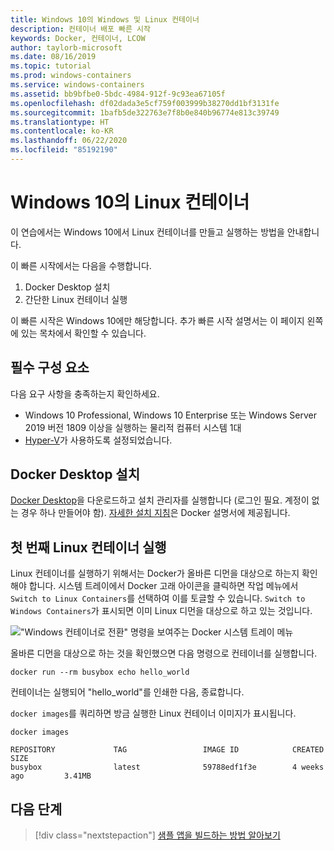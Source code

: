 ```yaml
---
title: Windows 10의 Windows 및 Linux 컨테이너
description: 컨테이너 배포 빠른 시작
keywords: Docker, 컨테이너, LCOW
author: taylorb-microsoft
ms.date: 08/16/2019
ms.topic: tutorial
ms.prod: windows-containers
ms.service: windows-containers
ms.assetid: bb9bfbe0-5bdc-4984-912f-9c93ea67105f
ms.openlocfilehash: df02dada3e5cf759f003999b38270dd1bf3131fe
ms.sourcegitcommit: 1bafb5de322763e7f8b0e840b96774e813c39749
ms.translationtype: HT
ms.contentlocale: ko-KR
ms.lasthandoff: 06/22/2020
ms.locfileid: "85192190"
---
```

# <a name="linux-containers-on-windows-10"></a>Windows 10의 Linux 컨테이너

이 연습에서는 Windows 10에서 Linux 컨테이너를 만들고 실행하는 방법을 안내합니다.

이 빠른 시작에서는 다음을 수행합니다.

1. Docker Desktop 설치
2. 간단한 Linux 컨테이너 실행

이 빠른 시작은 Windows 10에만 해당합니다. 추가 빠른 시작 설명서는 이 페이지 왼쪽에 있는 목차에서 확인할 수 있습니다.

## <a name="prerequisites"></a>필수 구성 요소

다음 요구 사항을 충족하는지 확인하세요.
- Windows 10 Professional, Windows 10 Enterprise 또는 Windows Server 2019 버전 1809 이상을 실행하는 물리적 컴퓨터 시스템 1대
- [Hyper-V](https://docs.microsoft.com/virtualization/hyper-v-on-windows/reference/hyper-v-requirements)가 사용하도록 설정되었습니다.

## <a name="install-docker-desktop"></a>Docker Desktop 설치

[Docker Desktop](https://store.docker.com/editions/community/docker-ce-desktop-windows)을 다운로드하고 설치 관리자를 실행합니다 (로그인 필요. 계정이 없는 경우 하나 만들어야 함). [자세한 설치 지침](https://docs.docker.com/docker-for-windows/install)은 Docker 설명서에 제공됩니다.

## <a name="run-your-first-linux-container"></a>첫 번째 Linux 컨테이너 실행

Linux 컨테이너를 실행하기 위해서는 Docker가 올바른 디먼을 대상으로 하는지 확인해야 합니다. 시스템 트레이에서 Docker 고래 아이콘을 클릭하면 작업 메뉴에서 `Switch to Linux Containers`를 선택하여 이를 토글할 수 있습니다. `Switch to Windows Containers`가 표시되면 이미 Linux 디먼을 대상으로 하고 있는 것입니다.

!["Windows 컨테이너로 전환" 명령을 보여주는 Docker 시스템 트레이 메뉴](./media/switchDaemon.png)

올바른 디먼을 대상으로 하는 것을 확인했으면 다음 명령으로 컨테이너를 실행합니다.

```console
docker run --rm busybox echo hello_world
```

컨테이너는 실행되어 "hello_world"를 인쇄한 다음, 종료합니다.

`docker images`를 쿼리하면 방금 실행한 Linux 컨테이너 이미지가 표시됩니다.

```console
docker images

REPOSITORY             TAG                 IMAGE ID            CREATED             SIZE
busybox                latest              59788edf1f3e        4 weeks ago         3.41MB
```

## <a name="next-steps"></a>다음 단계

> [!div class="nextstepaction"]
> [샘플 앱을 빌드하는 방법 알아보기](./building-sample-app.md)

